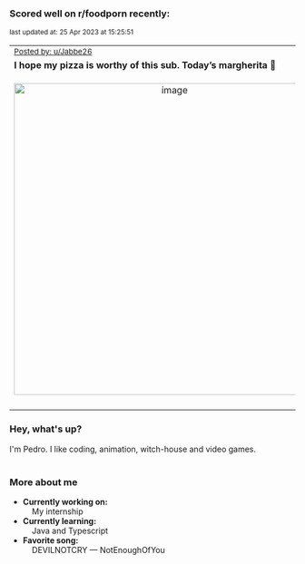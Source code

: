 ### Scored well on r/foodporn recently:

<p align="left"><sub>last updated at: 25 Apr 2023 at 15:25:51</sub></p>

|   |
| --- |
| <sub>[Posted by: u/Jabbe26][source]</sub> |
| **I hope my pizza is worthy of this sub. Today’s margherita 🍕** | 
|<p align="center"> <img alt="image" src="https://i.redd.it/688jxb2v2pva1.jpg" width="550" /> </p>|
|   |

### Hey, what's up?

I'm Pedro. I like coding, animation, witch-house and video games.<br><br>

### More about me
- **Currently working on:**  
&nbsp;&nbsp;&nbsp;&nbsp;My internship
- **Currently learning:**  
&nbsp;&nbsp;&nbsp;&nbsp;Java and Typescript
- **Favorite song:**  
&nbsp;&nbsp;&nbsp;&nbsp;DEVILNOTCRY — NotEnoughOfYou<br><br>

  



  
  
  
[linkedin]: https://linkedin.com/in/pedro-h-r-gomes-8a487b14a/
[gmail]: mailto:pilique11@gmail.com
[source]: https://reddit.com/r/FoodPorn/comments/12wf1nn/i_hope_my_pizza_is_worthy_of_this_sub_todays/
[redditAPI]: https://www.reddit.com/dev/api/